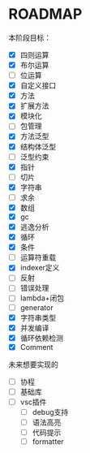 # ROADMAP

本阶段目标：  
- [x] 四则运算
- [x] 布尔运算
- [ ] 位运算
- [x] 自定义接口
- [x] 方法
- [x] 扩展方法
- [x] 模块化
- [ ] 包管理
- [x] 方法泛型
- [x] 结构体泛型
- [ ] 泛型约束
- [x] 指针
- [ ] 切片
- [x] 字符串
- [ ] 求余
- [x] 数组
- [x] gc
- [x] 逃逸分析
- [x] 循环
- [x] 条件
- [ ] 运算符重载
- [x] indexer定义
- [ ] 反射
- [ ] 错误处理
- [ ] lambda+闭包
- [ ] generator
- [x] 字符串类型
- [x] 并发编译
- [x] 循环依赖检测
- [x] Comment

未来想要实现的
- [ ] 协程
- [ ] 基础库
- [ ] vsc插件
  - [ ] debug支持
  - [ ] 语法高亮
  - [ ] 代码提示
  - [ ] formatter
